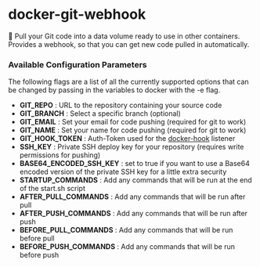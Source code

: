 # docker-git-webhook
:whale: Pull your Git code into a data volume ready to use in other containers. Provides a webhook, so that you can get new code pulled in automatically.

### Available Configuration Parameters

The following flags are a list of all the currently supported options that can be changed by passing in the variables to docker with the -e flag.

 - **GIT_REPO** : URL to the repository containing your source code
 - **GIT_BRANCH** : Select a specific branch (optional)
 - **GIT_EMAIL** : Set your email for code pushing (required for git to work)
 - **GIT_NAME** : Set your name for code pushing (required for git to work)
 - **GIT_HOOK_TOKEN** : Auth-Token used for the [docker-hook](https://github.com/schickling/docker-hook) listener
 - **SSH_KEY** : Private SSH deploy key for your repository (requires write permissions for pushing)
 - **BASE64_ENCODED_SSH_KEY** : set to true if you want to use a Base64 encoded version of the private SSH key for a little extra security
 - **STARTUP_COMMANDS** : Add any commands that will be run at the end of the start.sh script
 - **AFTER_PULL_COMMANDS** : Add any commands that will be run after pull
 - **AFTER_PUSH_COMMANDS** : Add any commands that will be run after push
 - **BEFORE_PULL_COMMANDS** : Add any commands that will be run before pull
 - **BEFORE_PUSH_COMMANDS** : Add any commands that will be run before push
 

